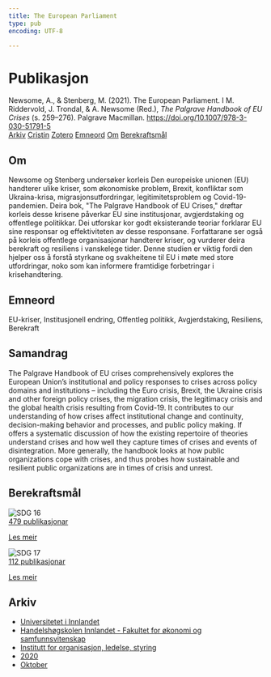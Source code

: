 ```yaml
---
title: The European Parliament
type: pub
encoding: UTF-8

---
```

<h1>Publikasjon</h1>
<article id="csl-bib-container-SICW9G2X" class="csl-bib-container">
  <div class="csl-bib-body"> <div class="csl-entry">Newsome, A., &#38; Stenberg, M. (2021). The European Parliament. I M. Riddervold, J. Trondal, &#38; A. Newsome (Red.), <i>The Palgrave Handbook of EU Crises</i> (s. 259–276). Palgrave Macmillan. <a href="https://doi.org/10.1007/978-3-030-51791-5">https://doi.org/10.1007/978-3-030-51791-5</a></div> </div>
  <div class="csl-bib-buttons">
    <a href="#taxonomy-article-SICW9G2X" alt="archive" class="csl-bib-button">Arkiv</a>
    <a href="https://app.cristin.no/results/show.jsf?id=1836353" alt="Cristin" class="csl-bib-button">Cristin</a>
    <a href="http://zotero.org/groups/5881554/items/SICW9G2X" alt="Zotero" class="csl-bib-button">Zotero</a>
    <a href="#keywords-article-SICW9G2X" alt="keywords" class="csl-bib-button">Emneord</a>
    <a href="#about-article-SICW9G2X" alt="about_pub" class="csl-bib-button">Om</a>
    <a href="#sdg-article-SICW9G2X" alt="sdg" class="csl-bib-button">Berekraftsmål</a>
  </div>
  <div id="csl-bib-meta-container-SICW9G2X"></div>
</article>
<div id="csl-bib-meta-SICW9G2X" class="csl-bib-meta">
  <article id="about-article-SICW9G2X" class="about_pub-article">
    <h1>Om</h1>
    Newsome og Stenberg undersøker korleis Den europeiske unionen (EU) handterer ulike kriser, som økonomiske problem, Brexit, konfliktar som Ukraina-krisa, migrasjonsutfordringar, legitimitetsproblem og Covid-19-pandemien. Deira bok, "The Palgrave Handbook of EU Crises," drøftar korleis desse krisene påverkar EU sine institusjonar, avgjerdstaking og offentlege politikkar. Dei utforskar kor godt eksisterande teoriar forklarar EU sine responsar og effektiviteten av desse responsane. Forfattarane ser også på korleis offentlege organisasjonar handterer kriser, og vurderer deira berekraft og resiliens i vanskelege tider. Denne studien er viktig fordi den hjelper oss å forstå styrkane og svakheitene til EU i møte med store utfordringar, noko som kan informere framtidige forbetringar i krisehandtering.
  </article>
  <article id="keywords-article-SICW9G2X" class="keywords-article">
    <h1>Emneord</h1>
    EU-kriser, Institusjonell endring, Offentleg politikk, Avgjerdstaking, Resiliens, Berekraft
  </article>
  <article id="abstract-article-SICW9G2X" class="abstract-article">
    <h1>Samandrag</h1>
    The Palgrave Handbook of EU crises comprehensively explores the European Union’s institutional and policy responses to crises across policy domains and institutions – including the Euro crisis, Brexit, the Ukraine crisis and other foreign policy crises, the migration crisis, the legitimacy crisis and the global health crisis resulting from Covid-19. It contributes to our understanding of how crises affect institutional change and continuity, decision-making behavior and processes, and public policy making. If offers a systematic discussion of how the existing repertoire of theories understand crises and how well they capture times of crises and events of disintegration. More generally, the handbook looks at how public organizations cope with crises, and thus probes how sustainable and resilient public organizations are in times of crisis and unrest.
  </article>
  <article id="sdg-article-SICW9G2X" class="sdg-article">
    <h1>Berekraftsmål</h1>
    <div class="sdg-container"><div id="sdg16" class="sdg">
        <img src="{{< params subfolder >}}images/sdg/sdg16_nn.png" class="image" alt="SDG 16">
        <div class="sdg-overlay">
          <a href="{{< params subfolder >}}nn/archive/?sdg=16#archive" class="sdg-publication-count"><span>479</span> publikasjonar</a>
          <p><a href="https://fn.no/om-fn/fns-baerekraftsmaal/fred-rettferdighet-og-velfungerende-institusjoner?lang=nno-NO" class="sdg-read-more">Les meir</a></p>
        </div>
      </div> <div id="sdg17" class="sdg">
        <img src="{{< params subfolder >}}images/sdg/sdg17_nn.png" class="image" alt="SDG 17">
        <div class="sdg-overlay">
          <a href="{{< params subfolder >}}nn/archive/?sdg=17#archive" class="sdg-publication-count"><span>112</span> publikasjonar</a>
          <p><a href="https://fn.no/om-fn/fns-baerekraftsmaal/samarbeid-for-aa-naa-maalene?lang=nno-NO" class="sdg-read-more">Les meir</a></p>
        </div>
      </div></div>
  </article>
  <article id="taxonomy-article-SICW9G2X" class="taxonomy-article">
    <h1>Arkiv</h1>
    <ul>
      <li><a href="{{< params subfolder >}}nn/archive/?key=3DCRN523">Universitetet i Innlandet</a></li>
      <li><a href="{{< params subfolder >}}nn/archive/?key=DU8Q9LN9">Handelshøgskolen Innlandet - Fakultet for økonomi og samfunnsvitenskap</a></li>
      <li><a href="{{< params subfolder >}}nn/archive/?key=4LUWR3ZM">Institutt for organisasjon, ledelse, styring</a></li>
      <li><a href="{{< params subfolder >}}nn/archive/?key=L4LD5JU9">2020</a></li>
      <li><a href="{{< params subfolder >}}nn/archive/?key=QPJKKNQX">Oktober</a></li>
    </ul>
  </article>
</div>
